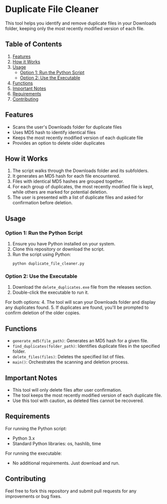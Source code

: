 # Duplicate File Cleaner

This tool helps you identify and remove duplicate files in your Downloads folder, keeping only the most recently modified version of each file.

## Table of Contents
1. [Features](#features)
2. [How it Works](#how-it-works)
3. [Usage](#usage)
   - [Option 1: Run the Python Script](#option-1-run-the-python-script)
   - [Option 2: Use the Executable](#option-2-use-the-executable)
4. [Functions](#functions)
5. [Important Notes](#important-notes)
6. [Requirements](#requirements)
7. [Contributing](#contributing)

## Features
- Scans the user's Downloads folder for duplicate files
- Uses MD5 hash to identify identical files
- Keeps the most recently modified version of each duplicate file
- Provides an option to delete older duplicates

## How it Works
1. The script walks through the Downloads folder and its subfolders.
2. It generates an MD5 hash for each file encountered.
3. Files with identical MD5 hashes are grouped together.
4. For each group of duplicates, the most recently modified file is kept, while others are marked for potential deletion.
5. The user is presented with a list of duplicate files and asked for confirmation before deletion.

## Usage

### Option 1: Run the Python Script
1. Ensure you have Python installed on your system.
2. Clone this repository or download the script.
3. Run the script using Python:
   ```
   python duplicate_file_cleaner.py
   ```

### Option 2: Use the Executable
1. Download the `delete_duplicates.exe` file from the releases section.
2. Double-click the executable to run it.

For both options:
4. The tool will scan your Downloads folder and display any duplicates found.
5. If duplicates are found, you'll be prompted to confirm deletion of the older copies.

## Functions
- `generate_md5(file_path)`: Generates an MD5 hash for a given file.
- `find_duplicates(folder_path)`: Identifies duplicate files in the specified folder.
- `delete_files(files)`: Deletes the specified list of files.
- `main()`: Orchestrates the scanning and deletion process.

## Important Notes
- This tool will only delete files after user confirmation.
- The tool keeps the most recently modified version of each duplicate file.
- Use this tool with caution, as deleted files cannot be recovered.

## Requirements
For running the Python script:
- Python 3.x
- Standard Python libraries: os, hashlib, time

For running the executable:
- No additional requirements. Just download and run.

## Contributing
Feel free to fork this repository and submit pull requests for any improvements or bug fixes.
